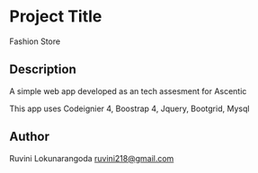 # Project Title

Fashion Store

## Description

A simple web app developed as an tech assesment for Ascentic

This app uses Codeignier 4, Boostrap 4, Jquery, Bootgrid, Mysql

## Author

Ruvini Lokunarangoda
ruvini218@gmail.com
